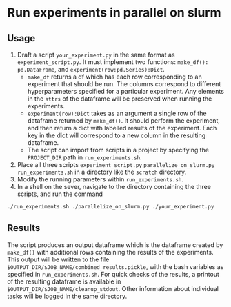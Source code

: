 # Run experiments in parallel on slurm
## Usage
1. Draft a script `your_experiment.py` in the same format as `experiment_script.py`. It must implement two functions: `make_df(): pd.DataFrame`, and `experiment(row:pd.Series):Dict`. 
	- `make_df` returns a df which has each row corresponding to an experiment that should be run. The columns correspond to different hyperparameters specified for a particular experiment. Any elements in the `attrs` of the dataframe will be preserved when running the experiments.
	- `experiment(row):Dict` takes as an argument a single row of the dataframe returned by `make_df()`. It should perform the experiment, and then return a dict with labelled results of the experiment. Each key in the dict will correspond to a new column in the resulting dataframe.
	- The script can import from scripts in a project by specifying the `PROJECT_DIR` path in `run_experiments.sh`.
2. Place all three scripts `experiment_script.py` `parallelize_on_slurm.py` `run_experiments.sh` in a directory like the `scratch` directory.
3. Modify the running parameters within `run_experiments.sh`.
4. In a shell on the sever, navigate to the directory containing the three scripts, and run the command
``` bash
./run_experiments.sh ./parallelize_on_slurm.py ./your_experiment.py 
```
## Results
The script produces an output dataframe which is the dataframe created by `make_df()` with additional rows containing the results of the experiments. This output will be written to the file `$OUTPUT_DIR/$JOB_NAME/combined_results.pickle`, with the bash variables as specified in `run_experiments.sh`. For quick checks of the results, a printout of the resulting dataframe is available in `$OUTPUT_DIR/$JOB_NAME/cleanup_stdout`. Other information about individual tasks will be logged in the same directory.
